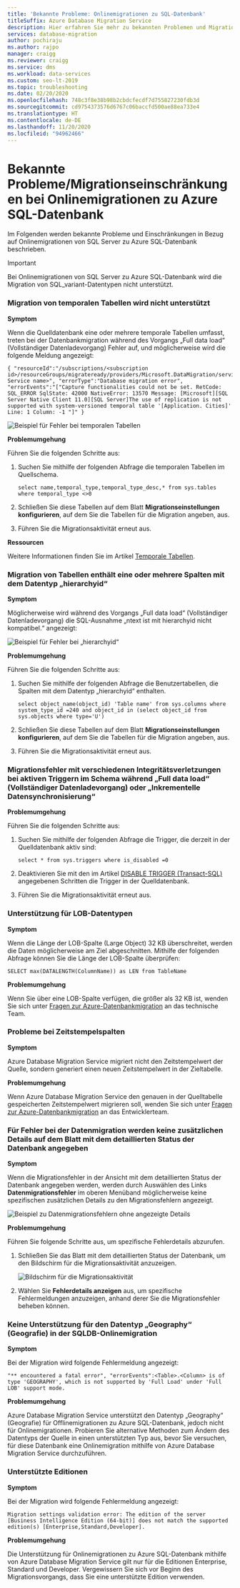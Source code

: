 ```yaml
---
title: 'Bekannte Probleme: Onlinemigrationen zu SQL-Datenbank'
titleSuffix: Azure Database Migration Service
description: Hier erfahren Sie mehr zu bekannten Problemen und Migrationseinschränkungen bei Onlinemigrationen zu Azure SQL-Datenbank bei der Verwendung von Azure Database Migration Service.
services: database-migration
author: pochiraju
ms.author: rajpo
manager: craigg
ms.reviewer: craigg
ms.service: dms
ms.workload: data-services
ms.custom: seo-lt-2019
ms.topic: troubleshooting
ms.date: 02/20/2020
ms.openlocfilehash: 748c3f8e38b98b2cbdcfecdf7d755827230fdb3d
ms.sourcegitcommit: cd9754373576d6767c06baccfd500ae88ea733e4
ms.translationtype: HT
ms.contentlocale: de-DE
ms.lasthandoff: 11/20/2020
ms.locfileid: "94962466"
---
```

# <a name="known-issuesmigration-limitations-with-online-migrations-to-azure-sql-database"></a>Bekannte Probleme/Migrationseinschränkungen bei Onlinemigrationen zu Azure SQL-Datenbank

Im Folgenden werden bekannte Probleme und Einschränkungen in Bezug auf Onlinemigrationen von SQL Server zu Azure SQL-Datenbank beschrieben.

> [!IMPORTANT]
> Bei Onlinemigrationen von SQL Server zu Azure SQL-Datenbank wird die Migration von SQL_variant-Datentypen nicht unterstützt.

### <a name="migration-of-temporal-tables-not-supported"></a>Migration von temporalen Tabellen wird nicht unterstützt

**Symptom**

Wenn die Quelldatenbank eine oder mehrere temporale Tabellen umfasst, treten bei der Datenbankmigration während des Vorgangs „Full data load“ (Vollständiger Datenladevorgang) Fehler auf, und möglicherweise wird die folgende Meldung angezeigt:

```
{ "resourceId":"/subscriptions/<subscription id>/resourceGroups/migrateready/providers/Microsoft.DataMigration/services/<DMS Service name>", "errorType":"Database migration error", "errorEvents":"["Capture functionalities could not be set. RetCode: SQL_ERROR SqlState: 42000 NativeError: 13570 Message: [Microsoft][SQL Server Native Client 11.0][SQL Server]The use of replication is not supported with system-versioned temporal table '[Application. Cities]' Line: 1 Column: -1 "]" }
```

 ![Beispiel für Fehler bei temporalen Tabellen](media/known-issues-azure-sql-online/dms-temporal-tables-errors.png)

**Problemumgehung**

Führen Sie die folgenden Schritte aus:

1. Suchen Sie mithilfe der folgenden Abfrage die temporalen Tabellen im Quellschema.

     ``` 
     select name,temporal_type,temporal_type_desc,* from sys.tables where temporal_type <>0
     ```

2. Schließen Sie diese Tabellen auf dem Blatt **Migrationseinstellungen konfigurieren**, auf dem Sie die Tabellen für die Migration angeben, aus.

3. Führen Sie die Migrationsaktivität erneut aus.

**Ressourcen**

Weitere Informationen finden Sie im Artikel [Temporale Tabellen](/sql/relational-databases/tables/temporal-tables?view=sql-server-2017).

### <a name="migration-of-tables-includes-one-or-more-columns-with-the-hierarchyid-data-type"></a>Migration von Tabellen enthält eine oder mehrere Spalten mit dem Datentyp „hierarchyid“

**Symptom**

Möglicherweise wird während des Vorgangs „Full data load“ (Vollständiger Datenladevorgang) die SQL-Ausnahme „ntext ist mit hierarchyid nicht kompatibel.“ angezeigt:

![Beispiel für Fehler bei „hierarchyid“](media/known-issues-azure-sql-online/dms-hierarchyid-errors.png)

**Problemumgehung**

Führen Sie die folgenden Schritte aus:

1. Suchen Sie mithilfe der folgenden Abfrage die Benutzertabellen, die Spalten mit dem Datentyp „hierarchyid“ enthalten.

      ``` 
      select object_name(object_id) 'Table name' from sys.columns where system_type_id =240 and object_id in (select object_id from sys.objects where type='U')
      ```

2. Schließen Sie diese Tabellen auf dem Blatt **Migrationseinstellungen konfigurieren**, auf dem Sie die Tabellen für die Migration angeben, aus.

3. Führen Sie die Migrationsaktivität erneut aus.

### <a name="migration-failures-with-various-integrity-violations-with-active-triggers-in-the-schema-during-full-data-load-or-incremental-data-sync"></a>Migrationsfehler mit verschiedenen Integritätsverletzungen bei aktiven Triggern im Schema während „Full data load“ (Vollständiger Datenladevorgang) oder „Inkrementelle Datensynchronisierung“

**Problemumgehung**

Führen Sie die folgenden Schritte aus:

1. Suchen Sie mithilfe der folgenden Abfrage die Trigger, die derzeit in der Quelldatenbank aktiv sind:

     ```
     select * from sys.triggers where is_disabled =0
     ```

2. Deaktivieren Sie mit den im Artikel [DISABLE TRIGGER (Transact-SQL)](/sql/t-sql/statements/disable-trigger-transact-sql?view=sql-server-2017) angegebenen Schritten die Trigger in der Quelldatenbank.

3. Führen Sie die Migrationsaktivität erneut aus.

### <a name="support-for-lob-data-types"></a>Unterstützung für LOB-Datentypen

**Symptom**

Wenn die Länge der LOB-Spalte (Large Object) 32 KB überschreitet, werden die Daten möglicherweise am Ziel abgeschnitten. Mithilfe der folgenden Abfrage können Sie die Länge der LOB-Spalte überprüfen:

``` 
SELECT max(DATALENGTH(ColumnName)) as LEN from TableName
```

**Problemumgehung**

Wenn Sie über eine LOB-Spalte verfügen, die größer als 32 KB ist, wenden Sie sich unter [Fragen zur Azure-Datenbankmigration](mailto:AskAzureDatabaseMigrations@service.microsoft.com) an das technische Team.

### <a name="issues-with-timestamp-columns"></a>Probleme bei Zeitstempelspalten

**Symptom**

Azure Database Migration Service migriert nicht den Zeitstempelwert der Quelle, sondern generiert einen neuen Zeitstempelwert in der Zieltabelle.

**Problemumgehung**

Wenn Azure Database Migration Service den genauen in der Quelltabelle gespeicherten Zeitstempelwert migrieren soll, wenden Sie sich unter [Fragen zur Azure-Datenbankmigration](mailto:AskAzureDatabaseMigrations@service.microsoft.com) an das Entwicklerteam.

### <a name="data-migration-errors-dont-provide-additional-details-on-the-database-detailed-status-blade"></a>Für Fehler bei der Datenmigration werden keine zusätzlichen Details auf dem Blatt mit dem detaillierten Status der Datenbank angegeben

**Symptom**

Wenn die Migrationsfehler in der Ansicht mit dem detaillierten Status der Datenbank angegeben werden, werden durch Auswählen des Links **Datenmigrationsfehler** im oberen Menüband möglicherweise keine spezifischen zusätzlichen Details zu den Migrationsfehlern angezeigt.

![Beispiel zu Datenmigrationsfehlern ohne angezeigte Details](media/known-issues-azure-sql-online/dms-data-migration-errors-no-details.png)

**Problemumgehung**

Führen Sie folgende Schritte aus, um spezifische Fehlerdetails abzurufen.

1. Schließen Sie das Blatt mit dem detaillierten Status der Datenbank, um den Bildschirm für die Migrationsaktivität anzuzeigen.

     ![Bildschirm für die Migrationsaktivität](media/known-issues-azure-sql-online/dms-migration-activity-screen.png)

2. Wählen Sie **Fehlerdetails anzeigen** aus, um spezifische Fehlermeldungen anzuzeigen, anhand derer Sie die Migrationsfehler beheben können.

### <a name="geography-datatype-not-supported-in-sqldb-online-migration"></a>Keine Unterstützung für den Datentyp „Geography“ (Geografie) in der SQLDB-Onlinemigration

**Symptom**

Bei der Migration wird folgende Fehlermeldung angezeigt:

```output
"** encountered a fatal error", "errorEvents":<Table>.<Column> is of type 'GEOGRAPHY', which is not supported by 'Full Load' under 'Full LOB' support mode.
```

**Problemumgehung**

Azure Database Migration Service unterstützt den Datentyp „Geography“ (Geografie) für Offlinemigrationen zu Azure SQL-Datenbank, jedoch nicht für Onlinemigrationen. Probieren Sie alternative Methoden zum Ändern des Datentyps der Quelle in einen unterstützten Typ aus, bevor Sie versuchen, für diese Datenbank eine Onlinemigration mithilfe von Azure Database Migration Service durchzuführen.

### <a name="supported-editions"></a>Unterstützte Editionen

**Symptom**

Bei der Migration wird folgende Fehlermeldung angezeigt:

```output
Migration settings validation error: The edition of the server [Business Intelligence Edition (64-bit)] does not match the supported edition(s) [Enterprise,Standard,Developer].
```

**Problemumgehung**

Die Unterstützung für Onlinemigrationen zu Azure SQL-Datenbank mithilfe von Azure Database Migration Service gilt nur für die Editionen Enterprise, Standard und Developer. Vergewissern Sie sich vor Beginn des Migrationsvorgangs, dass Sie eine unterstützte Edition verwenden.